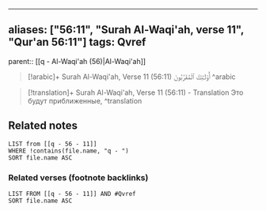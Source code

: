 
---
aliases: ["56:11", "Surah Al-Waqi'ah, verse 11", "Qur'an 56:11"]
tags: Qvref
---

parent:: [[q - Al-Waqi'ah (56)|Al-Waqi'ah]]

> [!arabic]+ Surah Al-Waqi'ah, Verse 11 (56:11)
> <span class="quran-arabic">أُو۟لَـٰٓئِكَ ٱلْمُقَرَّبُونَ</span>
^arabic

> [!translation]+ Surah Al-Waqi'ah, Verse 11 (56:11) - Translation
> Это будут приближенные,
^translation



## Related notes
```dataview
LIST from [[q - 56 - 11]]
WHERE !contains(file.name, "q - ")
SORT file.name ASC
```

### Related verses (footnote backlinks)
```dataview
LIST FROM [[q - 56 - 11]] AND #Qvref
SORT file.name ASC
```

